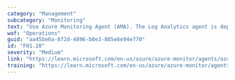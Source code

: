 ```yaml
---
category: "Management"
subcategory: "Monitoring"
text: "Use Azure Monitoring Agent (AMA). The Log Analytics agent is deprecated since August 31,2024"
waf: "Operations"
guid: "aa45be6a-8f2d-4896-b0e3-885e6e94e770"
id: "F01.20"
severity: "Medium"
link: "https://learn.microsoft.com/en-us/azure/azure-monitor/agents/azure-monitor-agent-overview"
training: "https://learn.microsoft.com/en-us/azure/azure-monitor/agents/azure-monitor-agent-overview#installation"
---
```

